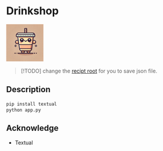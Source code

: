 # Drinkshop  

<img src="image/icon.webp" alt="Icon" width="100">

 > [!TODO] change the [recipt root](https://github.com/tingchihc/Drinkshop/blob/9e1a20e8b5860d972af35289eb916df4e8bac286/app.py#L468) for you to save json file. 

## Description



```
pip install textual
python app.py
```

## Acknowledge
- Textual
